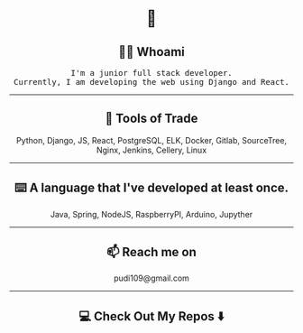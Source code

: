<h1 align="center"> 👋 </h1>
<h2 align="center"> 👨‍💻 Whoami</h2>
<p align="center">
  <samp>
    I'm a junior full stack developer. </br>
    Currently, I am developing the web using Django and React.
  </samp>
</p>

<hr>

<h2 align="center"> 🔭 Tools of Trade</h2>
<p align="center"> Python, Django, JS, React, PostgreSQL, ELK, Docker, Gitlab, SourceTree, Nginx, Jenkins, Cellery, Linux </p>

<hr>

<h2 align="center"> ⌨️ A language that I've developed at least once. </h2>
<p align="center"> Java, Spring, NodeJS, RaspberryPI, Arduino, Jupyther </p>

<hr>

<h2  align="center">📫 Reach me on</h2>
<p align="center">
  pudi109@gmail.com
</p>

<hr>

<h2  align="center">💻 Check Out My Repos ⬇️ </h2>
